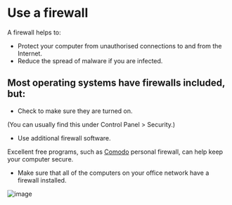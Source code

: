 [Title]: # (Prevent untrusted network connections)
[Order]: # (2)

# Use a firewall

A firewall helps to: 

* 	Protect your computer from unauthorised connections to and from the Internet. 
* 	Reduce the spread of malware if you are infected.  

## Most operating systems have firewalls included, but: 

* Check to make sure they are turned on. 

(You can usually find this under Control Panel > Security.) 

* Use additional firewall software. 

Excellent free programs, such as [Comodo](https://personalfirewall.comodo.com/free-download.html?track=5560) personal firewall, can help keep your computer secure.

* Make sure that all of the computers on your office network have a firewall installed. 

![image](malware_adv3.png)
